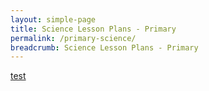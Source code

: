 ```yaml
---
layout: simple-page
title: Science Lesson Plans - Primary
permalink: /primary-science/
breadcrumb: Science Lesson Plans - Primary
---
```

[test](/placeholder-primary-science-easy/)
